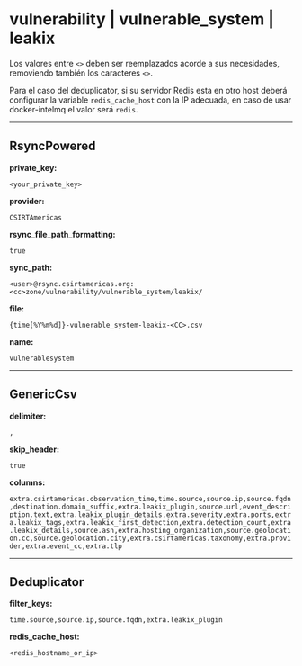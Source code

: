 # vulnerability | vulnerable_system | leakix

Los valores entre `<>` deben ser reemplazados acorde a sus necesidades, removiendo también los caracteres `<>`.

Para el caso del deduplicator, si su servidor Redis esta en otro host deberá configurar la variable `redis_cache_host` con la IP adecuada, en caso de usar docker-intelmq el valor será `redis`.

---
## RsyncPowered

**private_key:**

`<your_private_key>`

**provider:**

`CSIRTAmericas`

**rsync_file_path_formatting:**

`true`

**sync_path:**

 `<user>@rsync.csirtamericas.org:<cc>zone/vulnerability/vulnerable_system/leakix/`

**file:**

`{time[%Y%m%d]}-vulnerable_system-leakix-<CC>.csv`

**name:**

`vulnerablesystem`


---
## GenericCsv

**delimiter:**

`,`

**skip_header:**

`true`

**columns:**

`extra.csirtamericas.observation_time,time.source,source.ip,source.fqdn,destination.domain_suffix,extra.leakix_plugin,source.url,event_description.text,extra.leakix_plugin_details,extra.severity,extra.ports,extra.leakix_tags,extra.leakix_first_detection,extra.detection_count,extra.leakix_details,source.asn,extra.hosting_organization,source.geolocation.cc,source.geolocation.city,extra.csirtamericas.taxonomy,extra.provider,extra.event_cc,extra.tlp`


---
## Deduplicator

**filter_keys:**

`time.source,source.ip,source.fqdn,extra.leakix_plugin`

**redis_cache_host:**

`<redis_hostname_or_ip>`
